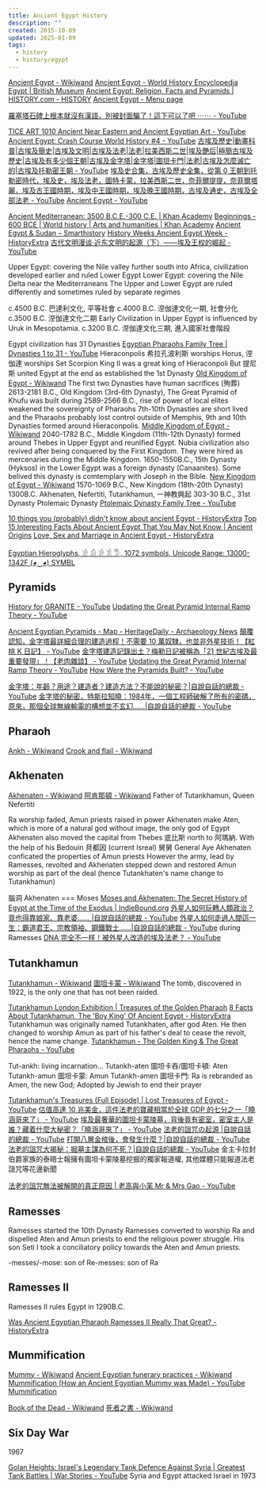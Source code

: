```yaml
---
title: Ancient Egypt History
description: ""
created: 2015-10-09
updated: 2025-01-09
tags:
  - history
  - history/egypt
---
```


[Ancient Egypt - Wikiwand](https://www.wikiwand.com/en/Ancient_Egypt)
[Ancient Egypt - World History Encyclopedia](https://www.worldhistory.org/egypt/)
[Egypt | British Museum](https://www.britishmuseum.org/collection/egypt)
[Ancient Egypt: Religion, Facts and Pyramids | HISTORY.com - HISTORY](https://www.history.com/topics/ancient-egypt)
[Ancient Egypt - Menu page](http://www.ancientegypt.co.uk/menu.html)

[羅塞塔石碑上根本就沒有漢語，別被封面騙了！這下可以了吧 ⋯⋯ - YouTube](https://www.youtube.com/watch?v=0auQjaEClvk)

[TICE ART 1010 Ancient Near Eastern and Ancient Egyptian Art - YouTube](https://www.youtube.com/watch?v=A_8yPgC9zQc)
[Ancient Egypt: Crash Course World History #4 - YouTube](https://www.youtube.com/watch?v=Z3Wvw6BivVI)
[古埃及歷史|動畫科普|古埃及簡史|古埃及文明|古埃及法老|法老|拉美西斯二世|埃及艷后|極簡古埃及歷史|古埃及有多少個王朝|古埃及金字塔|金字塔|圖坦卡門|法老|古埃及怎麼滅亡的|古埃及托勒密王朝 - YouTube](https://www.youtube.com/watch?v=V_7fN_rQPwA)
[埃及史合集，古埃及歷史全集，從第 0 王朝到托勒密時代，埃及史，埃及法老，圖特卡蒙，拉美西斯二世，奈菲爾提提，奈菲爾塔麗，埃及古王國時期，埃及中王國時期，埃及晚王國時期，古埃及通史，古埃及全部法老 - YouTube](https://www.youtube.com/watch?v=riF3QWYXMCM)
[Ancient Egypt - YouTube](https://www.youtube.com/playlist?list=PLxZAPogJjW_hMmgHQfARTmixxolQ9eg7g)

[Ancient Mediterranean: 3500 B.C.E.-300 C.E. | Khan Academy](https://www.khanacademy.org/humanities/ap-art-history/ancient-mediterranean-ap#ancient-egypt-ap)
[Beginnings - 600 BCE | World history | Arts and humanities | Khan Academy](https://www.khanacademy.org/humanities/world-history/world-history-beginnings#ancient-egypt-hittites)
[Ancient Egypt & Sudan – Smarthistory](https://smarthistory.org/ancient-mediterranean/ancient-egypt-landing/)
[History Weeks Ancient Egypt Week - HistoryExtra](https://www.historyextra.com/history-week/ancient-egypt-week/)
[古代文明漫谈·近东文明的起源（下）——埃及王权的崛起 - YouTube](https://www.youtube.com/watch?v=LQwRDc84DPI)

Upper Egypt: covering the Nile valley further south into Africa, civilization developed earlier and ruled Lower Egypt
Lower Egypt: covering the Nile Delta near the Mediterraneans
The Upper and Lower Egypt are ruled differently and sometimes ruled by separate regimes

c.4500 B.C. 巴達利文化, 平等社會
c.4000 B.C. 𣵀伽達文化一期, 社會分化
c.3500 B.C. 𣵀伽達文化二期
Early Civilization in Upper Egypt is influenced by Uruk in Mesopotamia.
c.3200 B.C. 𣵀伽達文化三期, 進入國家社會階段

Egypt civilization has 31 Dynasties
[Egyptian Pharaohs Family Tree | Dynasties 1 to 31 - YouTube](https://www.youtube.com/watch?v=Qsz61jH-pso)
Hieraconpolis 希拉孔波利斯 worships Horus, 𣵀伽達 worships Set
Scorpion King II was a great king of Hieraconpoli
But 提尼斯 united Egypt at the end as established the 1st Dynasty
[Old Kingdom of Egypt - Wikiwand](https://www.wikiwand.com/en/Old_Kingdom_of_Egypt)
The first two Dynasties have human sacrifices (殉葬)
2613-2181 B.C., Old Kingdom (3rd-6th Dynasty), The Great Pyramid of Khufu was built during 2589-2566 B.C., rise of power of local elites weakened the sovereignty of Pharaohs
7th-10th Dynasties are short lived and the Pharaohs probably lost control outside of Memphis, 9th and 10th Dynasties formed around Hieraconpolis.
[Middle Kingdom of Egypt - Wikiwand](https://www.wikiwand.com/en/Middle_Kingdom_of_Egypt)
2040-1782 B.C., Middle Kingdom (11th-12th Dynasty) formed around Thebes in Upper Egypt and reunified Egypt. Nubia civilization also revived after being conquered by the First Kingdom. They were hired as mercenaries during the Middle Kingdom.
1650-1550B.C., 15th Dynasty (Hyksos) in the Lower Egypt was a foreign dynasty (Canaanites). Some belived this dynasty is comtemplary with Joseph in the Bible.
[New Kingdom of Egypt - Wikiwand](https://www.wikiwand.com/en/New_Kingdom_of_Egypt)
1570-1069 B.C., New Kingdom (18th-20th Dynasty)
1300B.C. Akhenaten, Nefertiti, Tutankhamun, 一神教興起
303-30 B.C., 31st Dynasty Ptolemaic Dynasty
[Ptolemaic Dynasty Family Tree - YouTube](https://www.youtube.com/watch?v=81ejlpIJXvs)

[10 things you (probably) didn't know about ancient Egypt - HistoryExtra](https://www.historyextra.com/period/ancient-egypt/facts-ancient-egypt-mummification-cleopatra-pharaohs-tutankhamun-life-death/)
[Top 15 Interesting Facts About Ancient Egypt That You May Not Know | Ancient Origins](https://www.ancient-origins.net/history-ancient-traditions/interesting-facts-ancient-egypt-0013496)
[Love, Sex and Marriage in Ancient Egypt - HistoryExtra](https://www.historyextra.com/period/ancient-egypt/love-sex-and-marriage-in-ancient-egypt/)

[Egyptian Hieroglyphs, 𓀀 𓀁 𓀂 𓀃 𓀄, 1072 symbols, Unicode Range: 13000-1342F (◕‿◕) SYMBL](https://symbl.cc/en/unicode/blocks/egyptian-hieroglyphs/)

## Pyramids

[History for GRANITE - YouTube](https://www.youtube.com/@HistoryforGRANITE)
[Updating the Great Pyramid Internal Ramp Theory - YouTube](https://www.youtube.com/watch?v=_JlnMs616Z0)

[Ancient Egyptian Pyramids - Map - HeritageDaily - Archaeology News](https://www.heritagedaily.com/2020/04/ancient-egyptian-pyramids-map/118351)
[顛覆認知，金字塔最詳細合理的建造過程！不需要 10 萬奴隸，也並非外星技術！【紅桃 K 日記】 - YouTube](https://www.youtube.com/watch?v=XEQKxP_s1UE)
[金字塔建造記錄出土？梅勒日記被稱為「21 世紀古埃及最重要發現」！【老肉雜談】 - YouTube](https://www.youtube.com/watch?v=4EIGcUo2gZ8)
[Updating the Great Pyramid Internal Ramp Theory - YouTube](https://www.youtube.com/watch?v=_JlnMs616Z0)
[How Were the Pyramids Built? - YouTube](https://www.youtube.com/watch?v=lotbZQ55SgU)

[金字塔：年齡？用途？建造者？建造方法？不能說的秘密？|自說自話的總裁 - YouTube](https://www.youtube.com/watch?v=KfQrQv72I8U)
[金字塔的秘密，特斯拉知曉：1984年，一個工程師破解了所有的密碼，原來，那個全球無線輸電的構想並不玄幻……|自說自話的總裁 - YouTube](https://www.youtube.com/watch?v=DtiWP-Tpg3M)

## Pharaoh

[Ankh - Wikiwand](https://www.wikiwand.com/en/Ankh)
[Crook and flail - Wikiwand](https://www.wikiwand.com/en/Crook_and_flail)

## Akhenaten

[Akhenaten - Wikiwand](https://www.wikiwand.com/en/Akhenaten)
[阿肯那頓 - Wikiwand](https://www.wikiwand.com/zh/%E9%98%BF%E8%82%AF%E9%82%A3%E9%A1%BF)
Father of Tutankhamun, Queen Nefertiti

Ra worship faded, Amun priests raised in power
Akhenaten make Aten, which is more of a natural god without image, the only god of Egypt
Akhenaten also moved the capital from Thebes 底比斯 north to 阿瑪納. With the help of his Bedouin 貝都因 (current Isreal) 舅舅 General Aye Akhenaten conficated the properties of Amun priests
However the army, lead by Ramesses, revolted and Akhenaten stepped down and restored Amun worship as part of the deal (hence Tutankhaten's name change to Tutankhamun)

腦洞
Akhenaten === Moses
[Moses and Akhenaten: The Secret History of Egypt at the Time of the Exodus | IndieBound.org](https://www.indiebound.org/book/9781591430049?aff=simonsayscom)
[外星人如何玩轉人類政治？竟也得靠娘家、靠老婆…… |自說自話的總裁 - YouTube](https://www.youtube.com/watch?v=hvlZaueFqaI)
[外星人如何走過人間這一生：霸道君王、宗教領袖、鋼鐵戰士……|自說自話的總裁 - YouTube](https://www.youtube.com/watch?v=ElDc-OMJGGE) during Ramesses
[DNA 完全不一样！被外星人改造的埃及法老？ - YouTube](https://www.youtube.com/watch?v=5SoQd0o9BmI)

## Tutankhamun

[Tutankhamun - Wikiwand](https://www.wikiwand.com/en/Tutankhamun)
[圖坦卡蒙 - Wikiwand](https://www.wikiwand.com/zh/%E5%9B%BE%E5%9D%A6%E5%8D%A1%E8%92%99)
The tomb, discovered in 1922, is the only one that has not been raided.

[Tutankhamun London Exhibition | Treasures of the Golden Pharaoh](https://tutankhamun-london.com/)
[8 Facts About Tutankhamun, The 'Boy King' Of Ancient Egypt - HistoryExtra](https://www.historyextra.com/period/ancient-egypt/8-things-you-probably-didnt-know-about-tutankhamun/)
Tutankhamun was originally named Tutankhaten, after god Aten. He then changed to worship Amun as part of his father's deal to cease the revolt, hence the name change.
[Tutankhamun - The Golden King & The Great Pharaohs - YouTube](https://www.youtube.com/watch?v=BRIA_8oscIA)

Tut-ankh: living incarnation...
Tutankh-aten 圖坦卡吞/圖坦卡頓: Aten
Tutankh-amun 圖坦卡蒙: Amun
Tutankh-amen 圖坦卡門: Ra is rebranded as Amen, the new God; Adopted by Jewish to end their prayer

[Tutankhamun's Treasures (Full Episode) | Lost Treasures of Egypt - YouTube](https://www.youtube.com/watch?v=-obKX-mqjXQ)
[估值高達 10 兆美金，這件法老的寶藏相當於全球 GDP 的七分之一「曉涵哥來了」 - YouTube](https://www.youtube.com/watch?v=KOcT2uAKlU8)
[埃及最奢華的圖坦卡蒙陵墓，背後竟有密室，密室主人是誰？藏着什麼大秘密？「曉涵哥來了」 - YouTube](https://www.youtube.com/watch?v=7U7NBWDMWb4)
[法老的詛咒の起源 |自說自話的總裁 - YouTube](https://www.youtube.com/watch?v=1IHgSRGCs-Y)
[打開八層金棺後，會發生什麼？|自說自話的總裁 - YouTube](https://www.youtube.com/watch?v=H2wSzErjZoo)
[法老的詛咒大揭秘：掘墓主謀為何不死？|自說自話的總裁 - YouTube](https://www.youtube.com/watch?v=ZMhwLmaKFwQ) 金主卡拉封伯爵家族的泰晤士報擁有圖坦卡蒙陵墓挖掘的獨家報道權, 其他媒體只能報道法老詛咒等花邊新聞

[法老的詛咒無法被解開的真正原因 | 老高與小茉 Mr & Mrs Gao - YouTube](https://www.youtube.com/watch?v=q0Xm5dN2Xkg)

## Ramesses

Ramesses started the 10th Dynasty
Ramesses converted to worship Ra and dispelled Aten and Amun priests to end the religious power struggle.
His son Seti I took a conciliatory policy towards the Aten and Amun priests.

-messes/-mose: son of
Re-messes: son of Ra

## Ramesses II

Ramesses II rules Egypt in 1290B.C.

[Was Ancient Egyptian Pharaoh Ramesses II Really That Great? - HistoryExtra](https://www.historyextra.com/period/ancient-egypt/was-ramesses-ii-pharaoh-great-brilliant-why/)

## Mummification

[Mummy - Wikiwand](https://www.wikiwand.com/en/Mummy)
[Ancient Egyptian funerary practices - Wikiwand](https://www.wikiwand.com/en/Ancient_Egyptian_funerary_practices)
[Mummification (How an Ancient Egyptian Mummy was Made) - YouTube](https://www.youtube.com/watch?v=4FiM8S2_nSg)
[Mummification](http://www.ancientegypt.co.uk/mummies/home.html)

[Book of the Dead - Wikiwand](https://www.wikiwand.com/en/Book_of_the_Dead)
[死者之書 - Wikiwand](https://www.wikiwand.com/zh/%E6%AD%BB%E8%80%85%E4%B9%8B%E4%B9%A6)

## Six Day War

1967

[Golan Heights: Israel's Legendary Tank Defence Against Syria | Greatest Tank Battles | War Stories - YouTube](https://www.youtube.com/watch?v=Okhd_ijkI6k) Syria and Egypt attacked Israel in 1973
